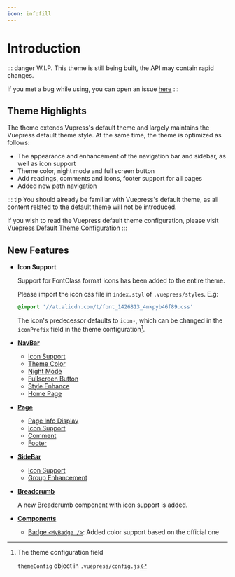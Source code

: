 ```yaml
---
icon: infofill
---
```


# Introduction

::: danger W.I.P.
This theme is still being built, the API may contain rapid changes.

If you met a bug while using, you can open an issue [here](https://github.com/Mister-Hope/vuepress-theme-hope/issues)
:::

## Theme Highlights

The theme extends Vupress's default theme and largely maintains the Vuepress default theme style. At the same time, the theme is optimized as follows:

- The appearance and enhancement of the navigation bar and sidebar, as well as icon support
- Theme color, night mode and full screen button
- Add readings, comments and icons, footer support for all pages
- Added new path navigation

::: tip
You should already be familiar with Vuepress's default theme, as all content related to the default theme will not be introduced.

If you wish to read the Vuepress default theme configuration, please visit [Vuepress Default Theme Configuration](https://v1.vuepress.vuejs.org/theme/default-theme-config.html)
:::

## New Features

- **Icon Support**

  Support for FontClass format icons has been added to the entire theme.

  Please import the icon css file in `index.styl` of `.vuepress/styles`. E.g:

  ```css
  @import '//at.alicdn.com/t/font_1426813_4mkpyb46f89.css'
  ```

  The icon's predecessor defaults to `icon-`, which can be changed in the `iconPrefix` field in the theme configuration[^themeConfig].

- [**NavBar**](navbar.md)

  - [Icon Support](navbar.md#icon-support)
  - [Theme Color](themecolor.md#custom-theme-color)
  - [Night Mode](themecolor.md#darkmode)
  - [Fullscreen Button](fullscreen.md)
  - [Style Enhance](navbar.md#style-change)
  - [Home Page](home.md)

- [**Page**](page.md)

  - [Page Info Display](page.md#page-info-display)
  - [Icon Support](page.md#icon-support)
  - [Comment](comment.md)
  - [Footer](page.md#footer-support)

- [**SideBar**](sidebar.md)

  - [Icon Support](sidebar.md#icon-support)
  - [Group Enhancement](sidebar.md#group-enhancement)

- [**Breadcrumb**](breadcrumb.md)

  A new Breadcrumb component with icon support is added.

- [**Components**](component.md)

  - [Badge `<MyBadge />`](component.md#badge): Added color support based on the official one

[^themeConfig]: The theme configuration field

    `themeConfig` object in `.vuepress/config.js`
